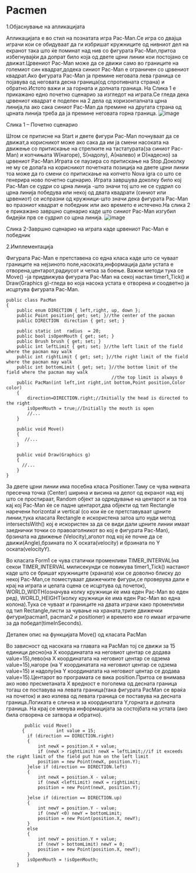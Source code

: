 # Pacmen

1.Објаснување на апликацијата 

Апликацијата е во стил на познатата игра Pac-Man.Се игра со двајца играчи кои се обидуваат да ги избришат кружниците од нивниот дел на екранот така што ќе поминат над  нив со фигурата Pac-Man,притоа избегнувајќи да допрат било која од двете црни линии кои постојано се движат.Црвениот Pac-Man може да се движи само во границите на големиот син квадрат,додека  синиот Pac-Man е ограничен со црвениот квадрат.Ако фигурата Pac-Man ја премине неговата лева граница се појавува од неговата десна граница(од спротивната страна) и обратно.Истото важи и за горната и долната граница. На Слика 1 е прикажано едно почетно сценарио за изгледот на играта.Се гледа дека црвениот квадрат е поделен на 2 дела од хоризонталната црна линија,па ако сака синиот Pac-Man да премине на другата страна од црната линија треба да ја премине неговата горна граница. 
![image](https://user-images.githubusercontent.com/108064435/175291359-683e0102-b11d-43e9-9d70-326ad165f031.png)

Слика 1 – Почетно сценарио


Штом се притисне на Start и двете фигури Pac-Man почнуваат да се движат,а корисникот може ако сака да им ја смени насоката на движење со притискање на стрелките на тастатурата(за синиот Pac-Man) и копчињата W(нагоре), S(надолу), A(налево) и  D(надесно) за црвениот Pac-Man.Играта се паузира со притискање на Stop.Доколку не му се допаѓа на корисникот почетната позиција на двете црни линии тоа може да го смени со притискање на копчето Nova igra со што се генерира ново почетно сценарио.
Играта завршува доколку било кој Pac-Man се судри со црна линија -што значи тој што не се судрил со црна линија победува или некој од двата квадрати (синиот или црвениот) се испразни од кружници-што значи дека фигурата Pac-Man во празниот квадрат е победник или ако времето е истечено.На слика 2 е прикажано завршно сценарио каде што синиот Pac-Man изгубил бидејќи прв се судрил со црна линија.
![image](https://user-images.githubusercontent.com/108064435/175291810-d3d1506f-d052-4804-9e39-6864d129bd5a.png)

Слика 2-Завршно сценарио на играта каде црвениот Pac-Man е победник

2.Имплементација

Фигурата Pac-Man е претставена со една класа каде што се чуваат границите на нејзиното поле,насоката,информација дали устата е отворена,центарот,радиусот и четка за боење. Важни методи тука се Move() -ја придвижува фигурата Pac-Man на секој настан timer1_Tick() и Draw(Graphics g)-гледа во која насока устата е отворена и соодветно ја исцртува фигурата Pac-Man.

    public class PacMan
    {
        public enum DIRECTION { left,right, up, down };
        public Point position{ get; set; }//the center of the pacman
        public DIRECTION  direction { get; set; }

        public static int  radius  = 20;
        public bool isOpenMouth { get; set; }
        public Brush brush { get; set; }
        public int leftLimit { get; set; }//the left limit of the field where the pacman may walk
        public int rightLimit { get; set; }//the right limit of the field where the pacman may walk
        public int bottomLimit { get; set; }//the bottom limit of the field where the pacman may walk
                                            //the top limit is always 0
        public PacMan(int left,int right,int bottom,Point position,Color color)
        {
            direction=DIRECTION.right;//Initially the head is directed to the right
            isOpenMouth = true;//Initially the mouth is open
            //...
        }

        public void Move()
        {
           //...
        }

        public void Draw(Graphics g)
        {
          //...  
        } 
    } 


За двете црни линии има посебна класа Positioner.Таму се чува нивната пресечна точка (Center) ширина и висина на делот од екранот над кој што се простираат, Random објект за одредување на центарот и за тоа кај кој Pac-Man ќе се падне центарот,два објекти од тип Rectangle наречени horizontal и vertical (со кои ќе се претставуваат црните линии,тука класата Rectangle е искористена затоа што нуди метод intersectsWith() кој е искористен за да се види дали црните линии имаат заеднички точки со правоаголникот во кој е фигурата Pac-Man), брзината на движење (Velocity),аголот под кој ќе почне да се движи(Angle),брзината по X оската(velocity) и брзината по Y оската(velocityY).


Во класата Form1 се чува статички променливи TIMER_INTERVAL(на секои TIMER_INTERVAL милисекунди се повикува timer1_Tick() настанот каде што се бришат кружниците (храната) кои се доволно блиску до некој Pac-Man,се поместуваат движечките фигури,се проверува дали е крај на играта и целата сцена се исцртува од почеток), WORLD_WIDTH(означува колку кружници ќе има еден Pac-Man во еден ред), WORLD_HEIGHT(колку кружници ќе има еден Pac-Man во една колона).Тука се чуваат и границите на двата играчи како променливи од тип Rectangle,листи за чување на храната,трите движечки фигури(pacman1, pacman2 и positioner) и времето кое го имаат играчите за да победат(timeInSeconds).



Детален опис на функцијата Move() од класата PacMan

Во зависност од насоката на главата на PacMan тој се движи за 15 единици десно(на X координатата на неговиот центар се додава value=15),лево(на Х координатата на неговиот центар се одзема value=15),нагоре (на Y координатата на неговиот центар се одзема value=15) и надолу(на Y координатата на неговиот центар се додава value=15).Центарот во програмата се вика position.Притоа се внимава ако ново пресметаната X вредност е поголема од десната граница тогаш се поставува на левата граница(така фигурата PacMan се враќа на почеток) и ако излева од левата граница се поставува на десната граница.Логиката е слична и за координатата Y,горната и долната граница. На крај се менува информацијата за состојбата на устата (ако била отворена се затвора и обратно).

           public void Move()
          {            int value = 15;
            if (direction == DIRECTION.right)
            {
                int newX = position.X + value;
                if (newX > rightLimit) newX = leftLimit;//if it exceeds the right limit of the field put him on the left limit
                position = new Point(newX, position.Y);
            }else if (direction == DIRECTION.left)
            {
                int newX = position.X - value;
                if (newX <leftLimit) newX = rightLimit;
                position = new Point(newX, position.Y);

            }else if (direction == DIRECTION.up)
            {
                int newY = position.Y - value;
                if (newY <0) newY = bottomLimit;
                position = new Point(position.X, newY);
            }
            else
            {
                int newY = position.Y + value;
                if (newY > bottomLimit) newY = 0;
                position = new Point(position.X, newY);
            }
            isOpenMouth = !isOpenMouth;
        }


